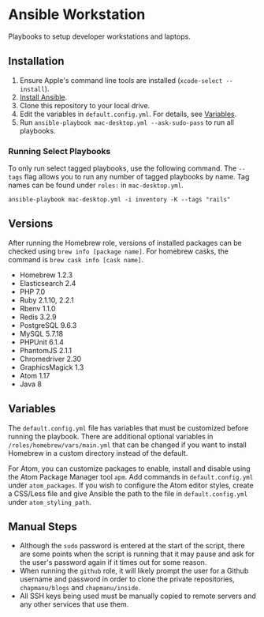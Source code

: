 # Ansible Workstation
Playbooks to setup developer workstations and laptops.


## Installation

  1. Ensure Apple's command line tools are installed (`xcode-select --install`).
  2. [Install Ansible](http://docs.ansible.com/intro_installation.html).
  3. Clone this repository to your local drive.
  4. Edit the variables in `default.config.yml`. For details, see [Variables](#variables).
  5. Run `ansible-playbook mac-desktop.yml --ask-sudo-pass` to run all playbooks.

### Running Select Playbooks

To only run select tagged playbooks, use the following command. The `--tags` flag allows you to run any number of tagged playbooks by name. Tag names can be found under `roles:` in `mac-desktop.yml`.

    ansible-playbook mac-desktop.yml -i inventory -K --tags "rails"

## Versions

After running the Homebrew role, versions of installed packages can be checked using `brew info [package name]`. For homebrew casks, the command is `brew cask info [cask name]`.

- Homebrew 1.2.3
- Elasticsearch 2.4
- PHP 7.0
- Ruby 2.1.10, 2.2.1
- Rbenv 1.1.0
- Redis 3.2.9
- PostgreSQL 9.6.3
- MySQL 5.7.18
- PHPUnit 6.1.4
- PhantomJS 2.1.1
- Chromedriver 2.30
- GraphicsMagick 1.3
- Atom 1.17
- Java 8

## Variables

The `default.config.yml` file has variables that must be customized before running the playbook. There are additional optional variables in `/roles/homebrew/vars/main.yml` that can be changed if you want to install Homebrew in a custom directory instead of the default.

For Atom, you can customize packages to enable, install and disable using the Atom Package Manager tool `apm`. Add commands in `default.config.yml` under `atom_packages`. If you wish to configure the Atom editor styles, create a CSS/Less file and give Ansible the path to the file in `default.config.yml` under `atom_styling_path`.

## Manual Steps

- Although the `sudo` password is entered at the start of the script, there are some points when the script is running that it may pause and ask for the user's password again if it times out for some reason.
- When running the `github` role, it will likely prompt the user for a Github username and password in order to clone the private repositories, `chapmanu/blogs` and `chapmanu/inside`.
- All SSH keys being used must be manually copied to remote servers and any other services that use them.
